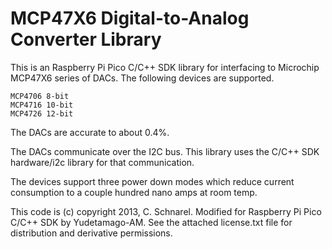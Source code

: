 MCP47X6 Digital-to-Analog Converter Library
===============

This is an Raspberry Pi Pico C/C++ SDK library for interfacing to Microchip MCP47X6 series of DACs.  The following devices are supported.

    MCP4706	8-bit
    MCP4716	10-bit
    MCP4726	12-bit

The DACs are accurate to about 0.4%.

The DACs communicate over the I2C bus.  This library uses the C/C++ SDK hardware/i2c library for that communication.

The devices support three power down modes which reduce current consumption to a couple hundred nano amps at room temp.

This code is (c) copyright 2013, C. Schnarel. Modified for Raspberry Pi Pico C/C++ SDK by Yudetamago-AM. See the attached license.txt file for distribution and derivative permissions.

